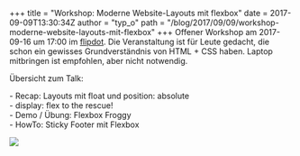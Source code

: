 +++
title = "Workshop: Moderne Website-Layouts mit flexbox"
date = 2017-09-09T13:30:34Z
author = "typ_o"
path = "/blog/2017/09/09/workshop-moderne-website-layouts-mit-flexbox"
+++
Offener Workshop am 2017-09-16 um 17:00 im
[flipdot](/kontakt/). Die Veranstaltung ist für
Leute gedacht, die schon ein gewisses Grundverständnis von HTML + CSS
haben. Laptop mitbringen ist empfohlen, aber nicht notwendig.

Übersicht zum Talk:

\- Recap: Layouts mit float und position: absolute  
\- display: flex to the rescue\!  
\- Demo / Übung: Flexbox Froggy  
\- HowTo: Sticky Footer mit Flexbox

![](/media/boxes2.serendipityThumb.jpg)
